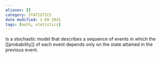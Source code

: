 ```yaml
---
aliases: []
category: STATISTICS
date modified: 1-08-2025
tags: [math, statistics]
---
```

Is a stochastic model that describes a sequence of events in which the [[probability]] of each event depends only on the state attained in the previous event.
